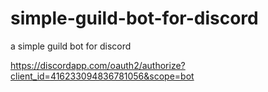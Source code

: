 # simple-guild-bot-for-discord
a simple guild bot for discord

https://discordapp.com/oauth2/authorize?client_id=416233094836781056&scope=bot